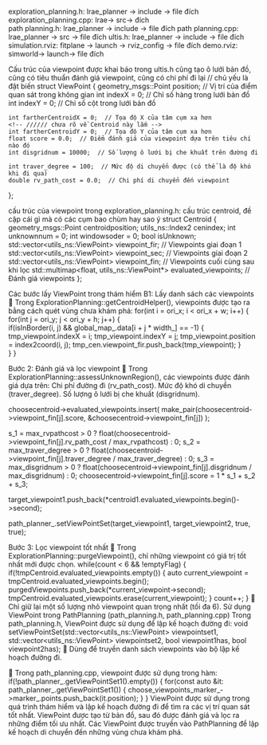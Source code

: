 exploration_planning.h: lrae_planner -> include -> file đích
exploration_planning.cpp: lrae-> src-> đích     
path planning.h: lrae_planner -> include -> file đích
path planning.cpp: lrae_planner -> src -> file đích
ultis.h: lrae_planner -> include -> file đích
simulation.rviz: fitplane -> launch -> rviz_config -> file đích
demo.rviz: simworld-> launch-> file đích

Cấu trúc của viewpoint được khai báo trong ultis.h
cũng tạo ô lưới bản đồ, cũng có tiêu thuẩn đánh giá viewpoint, cũng có chi phí đi lại // chủ yếu là đặt biến
struct ViewPoint
{
    geometry_msgs::Point position;  // Vị trí của điểm quan sát trong không gian
    int indexX = 0;  // Chỉ số hàng trong lưới bản đồ 
    int indexY = 0;  // Chỉ số cột trong lưới bản đồ
    
    int fartherCentroidX = 0;  // Tọa độ X của tâm cụm xa hơn 
    <!-- ////// chưa rõ về Centroid này lắm -->
    int fartherCentroidY = 0;  // Tọa độ Y của tâm cụm xa hơn
    float score = 0.0;  // Điểm đánh giá của viewpoint dựa trên tiêu chí nào đó
    int disgridnum = 10000;  // Số lượng ô lưới bị che khuất trên đường đi
   <!-- 1. disgridnum tính toán số lượng các ô lưới bị che khuất khi di chuyển từ ViewPoint đến các vị trí khác. Khá giống với việc chọn viewpoint ở bài toán kia  -->
    int traver_degree = 100;  // Mức độ di chuyển được (có thể là độ khó khi đi qua)
    double rv_path_cost = 0.0;  // Chi phí di chuyển đến viewpoint
};


cấu trúc của viewpoint trong exploration_planning.h: cấu trúc centroid, đề cập cái gì mà có các cụm bao chùm hay sao ý
struct Centroid
{
    geometry_msgs::Point centroidposition;
    utils_ns::Index2 cenindex;
    int unknownnum = 0;
    int windowsoder = 0;
    bool isUnknown;
    std::vector<utils_ns::ViewPoint> viewpoint_fir;  // Viewpoints giai đoạn 1
    std::vector<utils_ns::ViewPoint> viewpoint_sec;  // Viewpoints giai đoạn 2
    std::vector<utils_ns::ViewPoint> viewpoint_fin;  // Viewpoints cuối cùng sau khi lọc
    std::multimap<float, utils_ns::ViewPoint*> evaluated_viewpoints;  // Đánh giá viewpoints
};
<!-- 1. Một cấu trúc Centroid ở đây sử dụng 3 viewpoint, tuy nhiên như bên dưới đang ghi chú, chưa thấy việc sử dụng tới 2 viewpoint đầu  -->
Các bước lấy ViewPoint trong thám hiểm
B1: Lấy danh sách các viewpoints
📍 Trong ExplorationPlanning::getCentroidHelper(), viewpoints được tạo ra bằng cách quét vùng chưa khám phá:
for(int i = ori_x; i < ori_x + w; i++)
{            
    for(int j = ori_y; j < ori_y + h; j++)
    {    
        if(isInBorder(i, j) && global_map_.data[i + j * width_] == -1) 
        {
            tmp_viewpoint.indexX = i;
            tmp_viewpoint.indexY = j;
            tmp_viewpoint.position = index2coord(i, j);
            tmp_cen.viewpoint_fir.push_back(tmp_viewpoint);
        }             
    }
}  
<!-- 2. viewpoint được tạo ra bằng cách quét ra những vùng chưa khám phá, nắm hơn về code   
Trong file exploration_planning.cpp, hàm getCentroidHelper() sẽ quét bản đồ và tìm các ô chưa khém phá (-1) 
Những ô này được lưu thành Viewpoint và được thêm vào viewpoint_fir -->

Bước 2: Đánh giá và lọc viewpoint
📍 Trong ExplorationPlanning::assessUnknownRegion(), các viewpoints được đánh giá dựa trên:
Chi phí đường đi (rv_path_cost).
Mức độ khó di chuyển (traver_degree).
Số lượng ô lưới bị che khuất (disgridnum).
<!--3. thông số được sử dụng để đưa ra tối ưu-->
choosecentroid->evaluated_viewpoints.insert(
    make_pair(choosecentroid->viewpoint_fin[j].score, &choosecentroid->viewpoint_fin[j])
);

s_1 = max_rvpathcost > 0 ? float(choosecentroid->viewpoint_fin[j].rv_path_cost / max_rvpathcost) : 0;
s_2 = max_traver_degree > 0 ? float(choosecentroid->viewpoint_fin[j].traver_degree / max_traver_degree) : 0;
s_3 = max_disgridnum > 0 ? float(choosecentroid->viewpoint_fin[j].disgridnum / max_disgridnum) : 0;
choosecentroid->viewpoint_fin[j].score = 1 * s_1 + s_2 + s_3; 
<!-- 4. tính điểm thông qua cả 3 thông số -->
<!--5. choose centroid đươc lưa chọn dựa trên cơ sở của viewpoint_fin, tính thông qua ba thông số -->
<!-- /////có 3 bước tạo viewpoint từ fir, sec rồi đến fin, bước chọn viewpoint lấy từ score của viewpoint final, vậy tác dụng của 2 bước trước đó là gì? -->
target_viewpoint1.push_back(*centroid1.evaluated_viewpoints.begin()->second);
<!-- 5.1. giữ lại viewpoint tốt nhất về hệ thống lập kế hoạch -->
<!-- //////chưa clear lắm về hàm centroid1.evaluated_viewpoint.begin() -->
path_planner_.setViewPointSet(target_viewpoint1, target_viewpoint2, true, true);
<!-- 5.2. từ target_viewpoint1, target_viewpoint2, ta sử dụng để lập path_planning -->
<!-- //////làm rõ target_viewpoint2 -->


Bước 3: Lọc viewpoint tốt nhất
📍 Trong ExplorationPlanning::purgeViewpoint(), chỉ những viewpoint có giá trị tốt nhất mới được chọn.
while(count < 6 && !emptyFlag)
{
    if(!tmpCentroid.evaluated_viewpoints.empty())
    {
        auto current_viewpoint = tmpCentroid.evaluated_viewpoints.begin();
        purgedViewpoints.push_back(*current_viewpoint->second);
        tmpCentroid.evaluated_viewpoints.erase(current_viewpoint);
    }
    count++;
}
🔹 Chỉ giữ lại một số lượng nhỏ viewpoint quan trọng nhất (tối đa 6).
Sử dụng ViewPoint trong PathPlanning (path_planning.h, path_planning.cpp)
Trong path_planning.h, ViewPoint được sử dụng để lập kế hoạch đường đi:
void setViewPointSet(std::vector<utils_ns::ViewPoint> viewpointset1, 
                     std::vector<utils_ns::ViewPoint> viewpointset2, 
                     bool viewpoint1has, bool viewpoint2has);
🔹 Dùng để truyền danh sách viewpoints vào bộ lập kế hoạch đường đi.

📍 Trong path_planning.cpp, viewpoint được sử dụng trong hàm:
if(!path_planner_.getViewPointSet1().empty())
{
    for(const auto &it: path_planner_.getViewPointSet1())
    {
        choose_viewpoints_marker_->marker_.points.push_back(it.position);
    }
}
ViewPoint được sử dụng trong quá trình thám hiểm và lập kế hoạch đường đi để tìm ra các vị trí quan sát tốt nhất.
ViewPoint được tạo từ bản đồ, sau đó được đánh giá và lọc ra những điểm tối ưu nhất.
Các ViewPoint được truyền vào PathPlanning để lập kế hoạch di chuyển đến những vùng chưa khám phá.
<!-- 6. Tổng quan chung
 tinh chỉnh hoặc tối ưu thuật toán, hướng làm chính:

Thay đổi cách đánh giá score trong assessUnknownRegion(). -> có thể thay đôỉ cách tích  giá trị hoặc khai báo thêm biến giới hạn khoảng cách tối thiểu như trong bài báo
-> xác định được việc có lựa chọn viewpoint thông qua khả năng quét của viewpoint (bài này hơi khác ở chỗ số ô bị che khuất càng ít thì càng thể hiện viewpoint tốt), bản chất vẫn tương đồng với bài kia vì bài kia thì không tính tổng số ô bị che khuất mà xác định trực tiếp bằng số ô có thể quét được tại 1 vị trí viewpoint cụ thể
Giới hạn số lượng viewpoint trong purgeViewpoint().

.............Sử dụng thuật toán khác để chọn viewpoint tốt hơn....... -->







